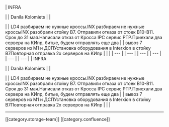 





| INFRA

 | 
| Danila Kolomiets | 
| 

 | 
| LD4 разбираем не нужные кроссы.INX разбираем не нужные кроссыINX разобрали стойку В7. Отправили отказа от стоек B10-B11. Срок до 31 мая.Написали отказ от Кросса IPC сервис PTP.Приехали два сервера на КИпр, битые, будем отправлять еще два | 
| вывоз 7 серверов из М1 и ДСПУстановка оборудования в Interxion в стойку B7Повторная отправка 2х серверов на КИпр | 
|  | 
|  --- | 
|  --- | 
|  --- | 
|  --- | 
|  --- | 
|  --- | 
| INFRA

 | 
| Danila Kolomiets | 
| 

 | 
| LD4 разбираем не нужные кроссы.INX разбираем не нужные кроссыINX разобрали стойку В7. Отправили отказа от стоек B10-B11. Срок до 31 мая.Написали отказ от Кросса IPC сервис PTP.Приехали два сервера на КИпр, битые, будем отправлять еще два | 
| вывоз 7 серверов из М1 и ДСПУстановка оборудования в Interxion в стойку B7Повторная отправка 2х серверов на КИпр | 
|  | 







*****

[[category.storage-team]] 
[[category.confluence]] 

